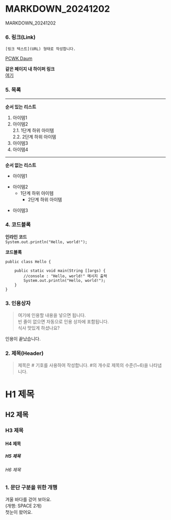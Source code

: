 # MARKDOWN_20241202
MARKDOWN_20241202

### 6. 링크(Link)
`[링크 텍스트](URL) 형태로 작성합니다.`  

[PCWK Daum](https://cafe.daum.net/pcwk)  

**같은 페이지 내 하이퍼 링크**  
[여기](#4-코드블록)  


### 5. 목록

---
**순서 있는 리스트**
1. 아이템1
2. 아이템2  
   2.1. 1단계 하위 아이템  
   2.2. 2단계 하위 아이템
9. 아이템3
9. 아이템4
***

**순서 없는 리스트**
- 아이템1  
+ 아이템2
  - 1단계 하위 아이템  
    * 2단계 하위 아이템
* 아이템3  
   

### 4. 코드블록
**인라인 코드**  
`System.out.println("Hello, world!");`

**코드블록**
```
public class Hello {
	
	public static void main(String []args) {
		//console : "Hello, world!" 메시지 출력
		System.out.println("Hello, world!");
	}
}
```

### 3. 인용상자
>여기에 인용할 내용을 넣으면 됩니다.  
>빈 줄이 없으면 자동으로 인용 상자에 포함됩니다.  
식사 맛있게 하셨나요?

인용이 끝났습니다.

### 2. 제목(Header)
>제목은 # 기호를 사용하여 작성합니다. #의 개수로 제목의 수준(1~6)을 나타냅니다.

# H1 제목
## H2 제목
### H3 제목
#### H4 제목
##### H5 제목
###### H6 제목

### 1. 문단 구분을 위한 개행
겨울 바다를 걷어 보아요.  
(개행: SPACE 2개)  
첫눈이 왔어요.
